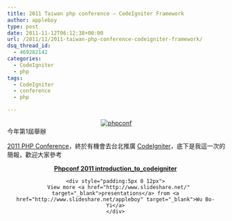 ```yaml
---
title: 2011 Taiwan php conference – CodeIgniter Framework
author: appleboy
type: post
date: 2011-11-12T06:12:38+00:00
url: /2011/11/2011-taiwan-php-conference-codeigniter-framework/
dsq_thread_id:
  - 469282142
categories:
  - CodeIgniter
  - php
tags:
  - CodeIgniter
  - conference
  - php

---
```

<div style="margin:0 auto; text-align:center">
  <a href="https://www.flickr.com/photos/appleboy/6336662336/" title="phpconf by appleboy46, on Flickr"><img src="https://i2.wp.com/farm7.static.flickr.com/6034/6336662336_de8e5ef1fd_o.jpg?resize=237%2C80&#038;ssl=1" alt="phpconf" data-recalc-dims="1" /></a>
</div> 今年第1屆舉辦 

<a href="http://phpconf.tw/2011" target="_blank">2011 PHP Conference</a>，終於有機會去台北推廣 <a href="http://codeigniter.org.tw/" target="_blank">CodeIgniter</a>，底下是我這一次的簡報，歡迎大家參考 

<div style="margin:0 auto; text-align:center">
  <div style="width:500px" id="__ss_10127437">
    <strong style="display:block;margin:12px auto 4px"><a href="http://www.slideshare.net/appleboy/phpconf-2011-introductiontocodeigniter" title="Phpconf 2011 introduction_to_codeigniter" target="_blank">Phpconf 2011 introduction_to_codeigniter</a></strong> 
    
    <div style="padding:5px 0 12px">
      View more <a href="http://www.slideshare.net/" target="_blank">presentations</a> from <a href="http://www.slideshare.net/appleboy" target="_blank">Wu Bo-Yi</a>
    </div>
  </div>
</div>